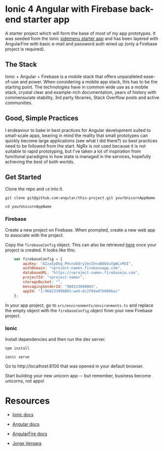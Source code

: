 # Ionic 4 Angular with Firebase back-end starter app

A starter project which will form the base of most of my app prototypes. It 
was seeded from the Ionic [sidemenu starter app](https://github.com/ionic-team/starters/tree/master/ionic-angular/official/sidemenu)
and has been layered with AngularFire with basic e-mail and password auth wired up (only a 
Firebase project is required).

## The Stack

Ionic + Angular + Firebase is a mobile stack that offers unparalleled ease-of-use and power.
When considering a mobile app stack, this has to be the starting point. The technologies have
in common wide use as a mobile stack, crystal clear and example-rich documentation, years of
history with commensurate stability, 3rd party libraries, Stack Overflow posts and active communities.

## Good, Simple Practices

I endeavour to bake in best practices for Angular development suited to small-scale apps, bearing 
in mind the reality that small prototypes can quickly become large applications (see what I did there?) 
so best practices need to be followed from the start. NgRx is not used because it is not suitable 
to rapid prototyping, but I've taken a lot of inspiration from functional paradigms in how state is managed
in the services, hopefully achieving the best of both worlds.

## Get Started

Clone the repo and `cd` into it.

    git clone git@github.com:angular/this-project.git yourUnicornAppName
    
    cd yourUnicornAppName
    
### Firebase

Create a new project on Firebase. When prompted, create a new web app to associate with the project.

Copy the `firebaseConfig` object. This can also be retrieved [here](https://console.firebase.google.com/u/0/project/sars-trip-logger/settings/general/web) once your project is created.
It looks like this:

```javascript
    var firebaseConfig = {
        apiKey: "AIzaSyDUq_PHcnzDdry2evIhnaB0bVuVgWLvRUI",
        authDomain: "<project-name>.firebaseapp.com",
        databaseURL: "https://<project-name>.firebaseio.com",
        projectId: "<project-name>",
        storageBucket: "",
        messagingSenderId: "968233898865",
        appId: "1:968233898865:web:dc2f04a07b086bac"
    };
```

In your app project, go to `src/environments/environments.ts` and replace the empty object with
the `firebaseConfig` object from your new Firebase project.

### Ionic

Install dependencies and then run the dev server.

    npm install
    
    ionic serve
    
Go to http://localhost:8100 that was opened in your default browser.

Start building your new unicorn app -- but remember, business become unicorns, not apps!

# Resources

- [Ionic docs](https://ionicframework.com/docs/)

- [Angular docs](https://angular.io/docs)

- [AngularFire docs](https://github.com/angular/angularfire2)

- [Jorge Vergara](https://javebratt.com/article/ionic-angular/)
